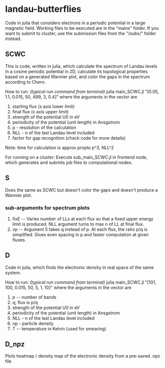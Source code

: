 # landau-butterflies
Code in julia that considers electrons in a periodic potential in a large magnetic field.
Working files to be executed are in the "mains" folder.
If you want to submit to cluster, use the submission files from the "/subs/" folder instead.

## SCWC
This is code, written in julia, which calculate the spectrum of Landau levels in a cosine periodic potential in 2D,
calculate its topological properties based on a generated Wannier plot, and color the gaps in the spectrum according to Chern.

How to run: _(typical run command from terminal)_ 
julia main_SCWC.jl "[0.05, 1.1, 0.015, 50, 499, 3, 0.4]"
where the arguments in the vector are

1. starting flux (x axis lower limit)
2. final flux (x axis upper limit)
3. strength of the potential U0 in eV
4. periodicity of the potential (unit length) in Ansgstrom
5. p - resolution of the calculation
6. NLL - n of the last Landau level included
7. factor for gap recognition (check code for more details)

Note: time for calculation is approx propto p^3, NLL^2

For running on a cluster:
Execute sub_main_SCWC.jl in frontend node, which generates and submits job files to computational nodes.

## S
Does the same as SCWC but doesn't color the gaps and doesn't produce a Wannier plot.

### sub-arguments for spectrum plots

1. fixE -- Varies number of LLs at each flux so that a fixed upper energy limit is produced. NLL argument turns to max n of LL at final flux. 
2. vp -- Argument 5 takes q instead of p. At each flux, the ratio p/q is simplified. Gives even spacing in p and faster computation at given fluxes.


## D
Code in julia, which finds the electronic density in real space of the same system.

How to run: _(typical run command from terminal)_ 
julia main_SCWC.jl "[101, 100, 0.015, 50, 5, 1, 10]"
where the arguments in the vector are
1. p -- number of bands
2. q; flux is p/q
3. strength of the potential U0 in eV
4. periodicity of the potential (unit length) in Ansgstrom
5. NLL - n of the last Landau level included
6. np - particle density
7. T -- temperature in Kelvin (used for smearing)

## D_npz
Plots heatmap / density map of the electronic density from a pre-saved .npz file

## 



